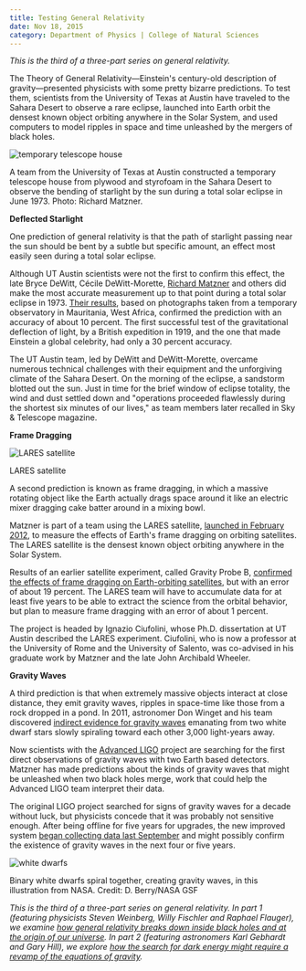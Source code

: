 ```yaml
--- 
title: Testing General Relativity
date: Nov 18, 2015
category: Department of Physics | College of Natural Sciences
---
```


_This is the third of a three-part series on general relativity._

The Theory of General Relativity—Einstein's century-old description of gravity—presented physicists with some pretty bizarre predictions. To test them, scientists from the University of Texas at Austin have traveled to the Sahara Desert to observe a rare eclipse, launched into Earth orbit the densest known object orbiting anywhere in the Solar System, and used computers to model ripples in space and time unleashed by the mergers of black holes.

![temporary telescope house](http://research.utexas.edu/showcase/assets/js/fileman/Uploads/temporary_telescope_house.jpg)

A team from the University of Texas at Austin constructed a temporary telescope house from plywood and styrofoam in the Sahara Desert to observe the bending of starlight by the sun during a total solar eclipse in June 1973. Photo: Richard Matzner.

**Deflected Starlight**

One prediction of general relativity is that the path of starlight passing near the sun should be bent by a subtle but specific amount, an effect most easily seen during a total solar eclipse.

Although UT Austin scientists were not the first to confirm this effect, the late Bryce DeWitt, Cécile DeWitt-Morette, [Richard Matzner](https://cns.utexas.edu/component/cobalt/item/18-physics/449-matzner-richard-a?Itemid=830) and others did make the most accurate measurement up to that point during a total solar eclipse in 1973. [Their results](http://articles.adsabs.harvard.edu/cgi-bin/nph-iarticle_query?1976AJ.....81..452B&defaultprint=YES&page_ind=0&filetype=.pdf), based on photographs taken from a temporary observatory in Mauritania, West Africa, confirmed the prediction with an accuracy of about 10 percent. The first successful test of the gravitational deflection of light, by a British expedition in 1919, and the one that made Einstein a global celebrity, had only a 30 percent accuracy.

The UT Austin team, led by DeWitt and DeWitt-Morette, overcame numerous technical challenges with their equipment and the unforgiving climate of the Sahara Desert. On the morning of the eclipse, a sandstorm blotted out the sun. Just in time for the brief window of eclipse totality, the wind and dust settled down and "operations proceeded flawlessly during the shortest six minutes of our lives," as team members later recalled in Sky & Telescope magazine. 

**Frame Dragging**

![LARES satellite](http://research.utexas.edu/showcase/assets/js/fileman/Uploads/LARES_satellite.jpg)

LARES satellite

A second prediction is known as frame dragging, in which a massive rotating object like the Earth actually drags space around it like an electric mixer dragging cake batter around in a mixing bowl. 

Matzner is part of a team using the LARES satellite, [launched in February 2012](https://cns.utexas.edu/news/matzner-lares), to measure the effects of Earth's frame dragging on orbiting satellites. The LARES satellite is the densest known object orbiting anywhere in the Solar System.

Results of an earlier satellite experiment, called Gravity Probe B, [confirmed the effects of frame dragging on Earth-orbiting satellites](https://en.wikipedia.org/wiki/Gravity_Probe_B), but with an error of about 19 percent. The LARES team will have to accumulate data for at least five years to be able to extract the science from the orbital behavior, but plan to measure frame dragging with an error of about 1 percent.

The project is headed by Ignazio Ciufolini, whose Ph.D. dissertation at UT Austin described the LARES experiment. Ciufolini, who is now a professor at the University of Rome and the University of Salento, was co-advised in his graduate work by Matzner and the late John Archibald Wheeler.

**Gravity Waves**

A third prediction is that when extremely massive objects interact at close distance, they emit gravity waves, ripples in space-time like those from a rock dropped in a pond. In 2011, astronomer Don Winget and his team discovered [indirect evidence for gravity waves](https://cns.utexas.edu/news/astronomers-test-einstein-in-a-new-regime-using-pair-of-burnt-out-stars) emanating from two white dwarf stars slowly spiraling toward each other 3,000 light-years away.

Now scientists with the [Advanced LIGO](https://www.advancedligo.mit.edu/) project are searching for the first direct observations of gravity waves with two Earth based detectors. Matzner has made predictions about the kinds of gravity waves that might be unleashed when two black holes merge, work that could help the Advanced LIGO team interpret their data.

The original LIGO project searched for signs of gravity waves for a decade without luck, but physicists concede that it was probably not sensitive enough. After being offline for five years for upgrades, the new improved system [began collecting data last September](http://www.bbc.com/news/science-environment-34298363) and might possibly confirm the existence of gravity waves in the next four or five years.

![white dwarfs](http://research.utexas.edu/showcase/assets/js/fileman/Uploads/white_dwarfs.jpg)

Binary white dwarfs spiral together, creating gravity waves, in this illustration from NASA. Credit: D. Berry/NASA GSF

_This is the third of a three-part series on general relativity. In part 1 (featuring physicists Steven Weinberg, Willy Fischler and Raphael Flauger), we examine [how general relativity breaks down inside black holes and at the origin of our universe](https://cns.utexas.edu/news/can-general-relativity-at-100-withstand-some-holes). In part 2 (featuring astronomers Karl Gebhardt and Gary Hill), we explore [how the search for dark energy might require a revamp of the equations of gravity](https://cns.utexas.edu/news/the-race-for-dark-energy)._